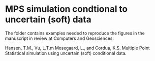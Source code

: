# MPS simulation condtional to uncertain (soft) data
The folder contains examples needed to reproduce the figures in the manuscript in review at Computers and Geosciences:

Hansen, T.M., Vu, L.T.m Mosegaard, L., and Cordua, K.S. Multiple Point Statistical simulation using uncertain (soft) conditional data.